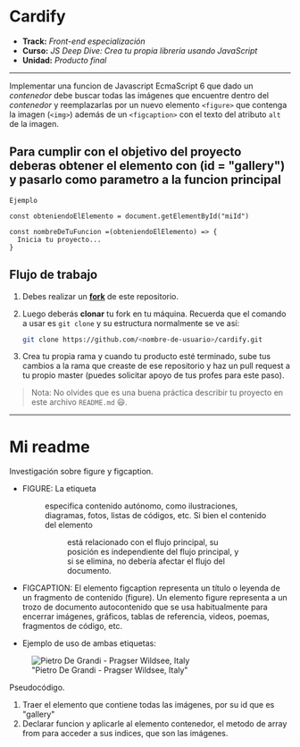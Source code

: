 # Cardify

* **Track:** _Front-end especialización_
* **Curso:** _JS Deep Dive: Crea tu propia librería usando JavaScript_
* **Unidad:** _Producto final_

***

Implementar una funcion de Javascript EcmaScript 6 que dado un _contenedor_ debe buscar todas las imágenes que encuentre dentro del _contenedor_ y reemplazarlas por un nuevo elemento `<figure>` que contenga la imagen (`<img>`) además de un `<figcaption>`
con el texto del atributo `alt` de la imagen.

## Para cumplir con el objetivo del proyecto deberas obtener el elemento con (id = "gallery") y pasarlo como parametro a la funcion principal

```
Ejemplo

const obteniendoElElemento = document.getElementById("miId")

const nombreDeTuFuncion =(obteniendoElElemento) => {
  Inicia tu proyecto...
}
```

## Flujo de trabajo

1. Debes realizar un [**fork**](https://github.com/Jonhks/cardify.git)
   de este repositorio.

2. Luego deberás **clonar** tu fork en tu máquina. Recuerda que el comando a usar
   es `git clone` y su estructura normalmente se ve así:

   ```bash
   git clone https://github.com/<nombre-de-usuario>/cardify.git
   ```

3. Crea tu propia rama y cuando tu producto esté terminado, sube tus cambios a la rama que creaste de ese repositorio y haz un pull request a tu propio master
   (puedes solicitar apoyo de tus profes para este paso).

> Nota: No olvides que es una buena práctica describir tu proyecto en este
> archivo `README.md` :smiley:.

***

# Mi readme

Investigación sobre figure y figcaption.

- FIGURE: La etiqueta <figure> especifica contenido autónomo, como ilustraciones, diagramas, fotos, listas de códigos, etc. Si bien el contenido del elemento <figure> está relacionado con el flujo principal, su posición es independiente del flujo principal, y si se elimina, no debería afectar el flujo del documento.

- FIGCAPTION: El elemento figcaption representa un título o leyenda de un fragmento de contenido (figure). Un elemento figure representa a un trozo de documento autocontenido que se usa habitualmente para encerrar imágenes, gráficos, tablas de referencia, videos, poemas, fragmentos de código, etc.

- Ejemplo de uso de ambas etiquetas:
<figure>
  <img src="https://images.unsplash.com/photo-1501785888041-af3ef285b470?auto=format&fit=crop&w=2250&q=80" alt="Pietro De Grandi - Pragser Wildsee, Italy" />
  <figcaption>"Pietro De Grandi - Pragser Wildsee, Italy"</figcaption>
</figure>



Pseudocódigo.

1. Traer el elemento que contiene todas las imágenes, por su id que es "gallery"
2. Declarar funcion y aplicarle al elemento contenedor, el metodo de array from para acceder a sus indices, que son las imágenes.


